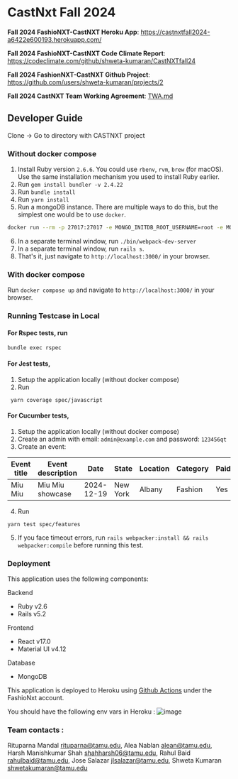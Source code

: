 # CastNxt Fall 2024

**Fall 2024 FashioNXT-CastNXT Heroku App**:  https://castnxtfall2024-a6422e600193.herokuapp.com/ 

**Fall 2024 FashioNXT-CastNXT Code Climate Report**: https://codeclimate.com/github/shweta-kumaran/CastNXTfall24

**Fall 2024 FashionNXT-CastNXT Github Project**: https://github.com/users/shweta-kumaran/projects/2

**Fall 2024 CastNXT Team Working Agreement**: [TWA.md](./TWA.md)


## Developer Guide

Clone -> Go to directory with CASTNXT project

### Without docker compose

1. Install Ruby version `2.6.6`. You could use `rbenv`, `rvm`, `brew` (for macOS). Use the same installation mechanism you used to install Ruby earlier.
2. Run `gem install bundler -v 2.4.22`
3. Run `bundle install`
4. Run `yarn install`
5. Run a mongoDB instance. There are multiple ways to do this, but the simplest one would be to use `docker`.
```sh
docker run --rm -p 27017:27017 -e MONGO_INITDB_ROOT_USERNAME=root -e MONGO_INITDB_ROOT_PASSWORD=example -v data:/data/db mongo:8.0.0
```
6. In a separate terminal window, run `./bin/webpack-dev-server`
7. In a separate terminal window, run `rails s`.
8. That's it, just navigate to `http://localhost:3000/` in your browser.


### With docker compose
Run `docker compose up` and navigate to `http://localhost:3000/` in your browser.

### Running Testcase in Local
#### For Rspec tests, run
```
bundle exec rspec
```

#### For Jest tests, 
1. Setup the application locally (without docker compose)
2. Run
```
 yarn coverage spec/javascript
```

#### For Cucumber tests,
1. Setup the application locally (without docker compose)
2. Create an admin with email: `admin@example.com` and password: `123456qt`
3. Create an event:

| Event title | Event description | Date | State | Location | Category | Paid |
|--------|--------|--------|--------|--------|--------|--------|
| Miu Miu | Miu Miu showcase  | 2024-12-19 | New York | Albany   | Fashion  | Yes  |
4. Run 
```
yarn test spec/features
```
5. If you face timeout errors, run `rails webpacker:install && rails webpacker:compile` before running this test.

### Deployment
This application uses the following components:

Backend
* Ruby v2.6
* Rails v5.2

Frontend
* React v17.0
* Material UI v4.12

Database
* MongoDB

This application is deployed to Heroku using [Github Actions](.github/workflows/deploy.yaml) under the FashioNxt account.

You should have the following env vars in Heroku : 
![image](https://github.com/user-attachments/assets/04fda194-90da-4618-b304-0d2cf7b873b3)



### Team contacts :
Rituparna Mandal <rituparna@tamu.edu>,
Alea Nablan	<alean@tamu.edu>,
Harsh Manishkumar Shah <shahharsh06@tamu.edu>,
Rahul Baid <rahulbaid@tamu.edu>,
Jose Salazar <jlsalazar@tamu.edu>,
Shweta Kumaran <shwetakumaran@tamu.edu>

